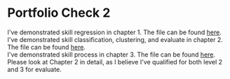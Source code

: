 # Portfolio Check 2

I've demonstrated skill regression in chapter 1. The file can be found [here](check2/Chapter_1.ipynb).
<br>
I've demonstrated skill classification, clustering, and evaluate in chapter 2. The file can be found [here](check2/Chapter_2.ipynb). 
<br>
I've demonstrated skill process in chapter 3. The file can be found [here](check2/Chapter_3.ipynb). 
Please look at Chapter 2 in detail, as I believe I've qualified for both level 2 and 3 for evaluate. 
